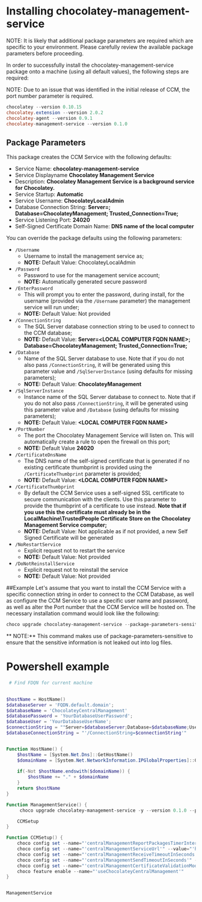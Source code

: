 # Installing chocolatey-management-service
NOTE: It is likely that additional package parameters are required which are specific to your environment. Please carefully review the available package parameters before proceeding.

In order to successfully install the chocolatey-management-service package onto a machine (using all default values), the following steps are required:

NOTE: Due to an issue that was identified in the initial release of CCM, the port number parameter is required.

``` powershell
chocolatey --version 0.10.15
chocolatey.extension --version 2.0.2
chocolatey-agent --version 0.9.1
chocolatey-management-service --version 0.1.0
```

## Package Parameters
This package creates the CCM Service with the following defaults:

* Service Name: **chocolatey-management-service**
* Service Displayname **Chocolatey Management Service**
* Description: **Chocolatey Management Service is a background service for Chocolatey.**
* Service Startup: **Automatic**
* Service Username: **ChocolateyLocalAdmin**
* Database Connection String: **Server=<LOCAL COMPUTER FQDN NAME>; Database=ChocolateyManagement; Trusted_Connection=True;**
* Service Listening Port: **24020**
* Self-Signed Certificate Domain Name: **DNS name of the local computer**

You can override the package defaults using the following parameters:

* ```/Username```
  * Username to install the management service as;
  * **NOTE:** Default Value: ChocolateyLocalAdmin
* ```/Password```
  * Password to use for the management service account;
  * **NOTE:** Automatically generated secure password
* ```/EnterPassword```
  * This will prompt you to enter the password, during install, for the username (provided via the ```/Username``` parameter) the management service will run under;
  * **NOTE:** Default Value: Not provided
* ```/ConnectionString```
  * The SQL Server database connection string to be used to connect to the CCM database;
  * **NOTE:** Default Value: **Server=\<LOCAL COMPUTER FQDN NAME\>; Database=ChocolateyManagement; Trusted_Connection=True;**
* ```/Database```
  * Name of the SQL Server database to use. Note that if you do not also pass ```/ConnectionString```, it will be generated using this parameter value and ```/SqlServerInstance``` (using defaults for missing parameters);
  * **NOTE:** Default Value: **ChocolateyManagement**
* ```/SqlServerInstance```
  * Instance name of the SQL Server database to connect to. Note that if you do not also pass ```/ConnectionString```, it will be generated using this parameter value and ```/Database``` (using defaults for missing parameters);
  * **NOTE:** Default Value: **\<LOCAL COMPUTER FQDN NAME\>**
* ```/PortNumber```
  * The port the Chocolatey Management Service will listen on. This will automatically create a rule to open the firewall on this port;
  * **NOTE:** Default Value **24020**
* ```/CertificateDnsName```
  * The DNS name of the self-signed certificate that is generated if no existing certificate thumbprint is provided using the ```/CertificateThumbprint``` parameter is provided;
  * **NOTE:** Default Value: **\<LOCAL COMPUTER FQDN NAME\>**
* ```/CertificateThumbprint```
  * By default the CCM Service uses a self-signed SSL certificate to secure communication with the clients. Use this parameter to provide the thumbprint of a certificate to use instead. **Note that if you use this the certificate must already be in the LocalMachine\TrustedPeople Certificate Store on the Chocolatey Management Service computer;**
  * **NOTE:** Default Value: Not applicable as if not provided, a new Self Signed Certificate will be generated
* ```/NoRestartService```
  * Explicit request not to restart the service
  * **NOTE:** Default Value: Not provided
* ```/DoNotReinstallService```
  * Explicit request not to reinstall the service
  * **NOTE:** Default Value: Not provided

##Example
Let's assume that you want to install the CCM Service with a specific connection string in order to connect to the CCM Database, as well as configure the CCM Service to use a specific user name and password, as well as alter the Port number that the CCM Service will be hosted on. The necessary installation command would look like the following:

``` powershell
choco upgrade chocolatey-management-service --package-parameters-sensitive="'/PortNumber=24021 /Username=ccmtest\ccmservice /Password=Password01 /ConnectionString=""Server=MACHINE1\SQLSERVERCCM;Database=ChocolateyManagement;User ID=ccmtest\ccmservice;Password=Password01;""'"
```
** NOTE:** This command makes use of package-parameters-sensitive to ensure that the sensitive information is not leaked out into log files.

# Powershell example

``` powershell
 # Find FDQN for current machine

 
$hostName = HostName()
$databaseServer = 'FQDN.default.domain';
$databaseName = 'ChocolateyCentralManagement'
$databasePassword = 'YourDatabaseUserPassword';
$databaseUser = 'YourDatabaseUserName';
$connectionString = ""Server=$databaseServer;Database=$databaseName;User ID=$databaseUser;Password=$databasePassword;""
$databaseConnectionString = "'/ConnectionString=$connectionString'"


Function HostName() {
	$hostName = [System.Net.Dns]::GetHostName()
	$domainName = [System.Net.NetworkInformation.IPGlobalProperties]::GetIPGlobalProperties().DomainName
 
	if(-Not $hostName.endswith($domainName)) {
  		$hostName += "." + $domainName
	}
	return $hostName
}

Function ManagementService() {
     choco upgrade chocolatey-management-service -y --version 0.1.0 --params="/PortNumber=24020 /ConnectionString=$connectionString'"

    CCMSetup
}

Function CCMSetup() {
    choco config set --name="'centralManagementReportPackagesTimerIntervalInSeconds'" --value="'1860'"
    choco config set --name="'centralManagementServiceUrl'" --value="'https://$($hostname):24020/ChocolateyManagementService'"
    choco config set --name="'centralManagementReceiveTimeoutInSeconds'" --value="'60'"
    choco config set --name="'centralManagementSendTimeoutInSeconds'" --value="'60'"
    choco config set --name="'centralManagementCertificateValidationMode'" --value="'PeerOrChainTrust'"
    choco feature enable --name="'useChocolateyCentralManagement'"
}


ManagementService
```
